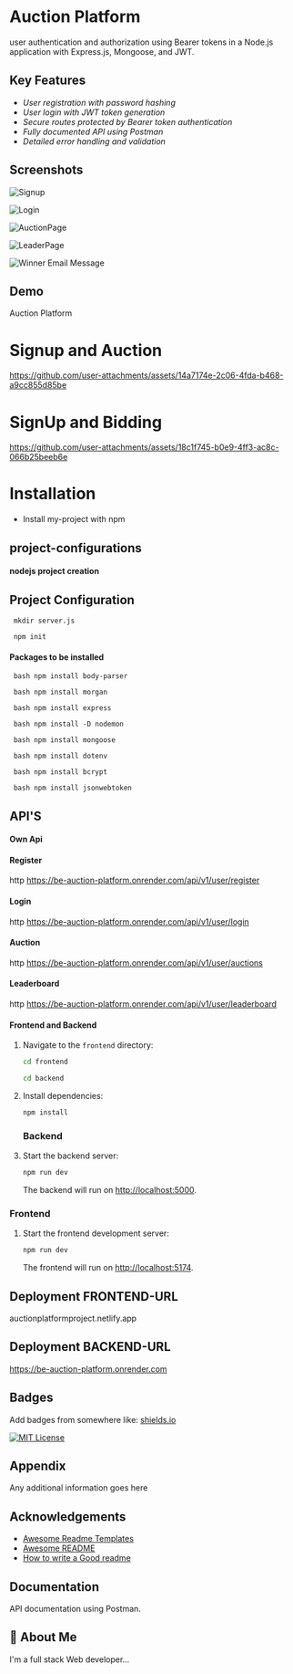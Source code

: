 
# Auction Platform
   
user authentication and authorization using Bearer tokens in a Node.js application with Express.js, Mongoose, and JWT.

## Key Features

- *User registration with password hashing* 
- *User login with JWT token generation* 
- *Secure routes protected by Bearer token authentication* 
- *Fully documented API using Postman* 
- *Detailed error handling and validation*

  
## Screenshots

![Signup](https://github.com/Atchayavijay/FE-Auction-Platform/blob/main/Result%20SS/Register.png)

![Login](https://github.com/Atchayavijay/FE-Auction-Platform/blob/main/Result%20SS/Login.png)

![AuctionPage](https://github.com/Atchayavijay/FE-Auction-Platform/blob/main/Result%20SS/AuctionPage.png)

![LeaderPage](https://github.com/Atchayavijay/FE-Auction-Platform/blob/main/Result%20SS/LeaderBoard.png)

![Winner Email Message](https://github.com/Atchayavijay/FE-Auction-Platform/blob/main/Result%20SS/Email%20Msg.png)

## Demo

Auction Platform

# Signup and Auction

https://github.com/user-attachments/assets/14a7174e-2c06-4fda-b468-a9cc855d85be

# SignUp and Bidding

https://github.com/user-attachments/assets/18c1f745-b0e9-4ff3-ac8c-066b25beeb6e


# Installation

- Install my-project with npm

## project-configurations

#### nodejs project creation

## Project Configuration
     mkdir server.js
     
     npm init


#### Packages to be installed
     bash npm install body-parser

     bash npm install morgan

     bash npm install express

     bash npm install -D nodemon

     bash npm install mongoose 

     bash npm install dotenv

     bash npm install bcrypt

     bash npm install jsonwebtoken



## API'S


#### Own Api
#### Register
http
https://be-auction-platform.onrender.com/api/v1/user/register

#### Login
http
https://be-auction-platform.onrender.com/api/v1/user/login

#### Auction
http
https://be-auction-platform.onrender.com/api/v1/user/auctions

#### Leaderboard
http
https://be-auction-platform.onrender.com/api/v1/user/leaderboard

#### Frontend and Backend

1. Navigate to the `frontend` directory:

    ```bash
    cd frontend
    ```

    ```bash
    cd backend
    ```

2. Install dependencies:

    ```bash
    npm install
    ```

    ### Backend

1. Start the backend server:

    ```bash
    npm run dev
    ```

    The backend will run on [http://localhost:5000](http://localhost:5000).

### Frontend

1. Start the frontend development server:

    ```bash
    npm run dev
    ```
    The frontend will run on [http://localhost:5174](http://localhost:5174).


## Deployment FRONTEND-URL

auctionplatformproject.netlify.app

## Deployment BACKEND-URL

https://be-auction-platform.onrender.com


## Badges

Add badges from somewhere like: [shields.io](https://shields.io/)

[![MIT License](https://img.shields.io/badge/License-MIT-green.svg)](https://choosealicense.com/licenses/mit/)


## Appendix

Any additional information goes here


## Acknowledgements

 - [Awesome Readme Templates](https://awesomeopensource.com/project/elangosundar/awesome-README-templates)
 - [Awesome README](https://github.com/matiassingers/awesome-readme)
 - [How to write a Good readme](https://bulldogjob.com/news/449-how-to-write-a-good-readme-for-your-github-project)




## Documentation

 API documentation using Postman.


## 🚀 About Me
I'm a full stack Web developer...

